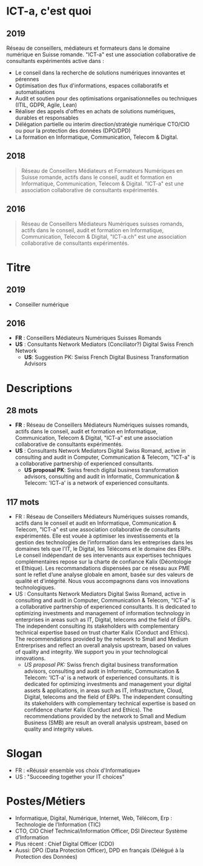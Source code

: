# ICT-a, c'est quoi #
## 2019 ##
Réseau de conseillers, médiateurs et formateurs dans le domaine numérique en Suisse romande. "ICT-a" est une association collaborative de consultants expérimentés active dans :
* Le conseil dans la recherche de solutions numériques innovantes et pérennes
* Optimisation des flux d'informations, espaces collaboratifs et automatisations
* Audit et soutien pour des optimisations organisationnelles ou techniques (ITIL, GDPR, Agile, Lean)
* Réaliser des appels d'offres en achats de solutions numériques, durables et responsables
* Délégation partielle ou interim direction/stratégie numérique CTO/CIO ou pour la protection des données (DPO/DPD)
* La formation en Informatique, Communication, Telecom & Digital.

## 2018 ##
> Réseau de Conseillers Médiateurs et Formateurs Numériques en Suisse romande, actifs dans le conseil, audit et formation en Informatique, Communication, Telecom & Digital. "ICT-a" est une association collaborative de consultants expérimentés.

## 2016 ##
> Réseau de Conseillers Médiateurs Numériques suisses romands, actifs dans le conseil, audit et formation en Informatique, Communication, Telecom & Digital, "ICT-a.ch" est une association collaborative de consultants expérimentés.

# Titre #
## 2019 ##
* Conseiller numérique

## 2016 ##
* **FR** : Conseillers Médiateurs Numériques Suisses Romands 
* **US** : Consultants Network Mediators (Conciliator?) Digital Swiss French Network 
  * **US**: Suggestion PK: Swiss French Digital Business Transformation Advisors

# Descriptions #
## 28 mots ##
* **FR** : Réseau de Conseillers Médiateurs Numériques suisses romands, actifs dans le conseil, audit et formation en Informatique, Communication, Telecom & Digital, "ICT-a" est une association collaborative de consultants expérimentés. 
* **US** : Consultants Network Mediators Digital Swiss Romand, active in consulting and audit in Computer, Communication & Telecom, "ICT-a" is a collaborative partnership of experienced consultants.
  * **US proposal PK**: Swiss french digital business transformation advisors, consulting and audit in Informatic, Communication & Telecom: 'ICT-a' is a network of experienced consultants.

## 117 mots ##
* FR : Réseau de Conseillers Médiateurs Numériques suisses romands, actifs dans le conseil et audit en Informatique, Communication & Telecom, "ICT-a" est une association collaborative de consultants expérimentés. Elle est vouée à optimiser les investissements et la gestion des technologies de l’information dans les entreprises dans les domaines tels que l'IT, le Digital, les Télécoms et le domaine des ERPs. Le conseil indépendant de ses intervenants aux expertises techniques complémentaires repose sur la charte de confiance Kalix (Déontologie et Ethique).
Les recommandations dispensées par ce réseau aux PME sont le reflet d’une analyse globale en amont, basée sur des valeurs de qualité et d'intégrité. Nous vous accompagnons dans vos innovations technologiques.
* US : Consultants Network Mediators Digital Swiss Romand, active in consulting and audit in Computer, Communication & Telecom, "ICT-a" is a collaborative partnership of experienced consultants. It is dedicated to optimizing investments and management of information technology in enterprises in areas such as IT, Digital, telecoms and the field of ERPs. The independent consulting its stakeholders with complementary technical expertise based on trust charter Kalix (Conduct and Ethics). The recommendations provided by the network to Small and Medium Entrerprises and reflect an overall analysis upstream, based on values of quality and integrity. We support you in your technological innovations.
  * *US proposal PK:* Swiss french digital business transformation advisors, consulting and audit in Informatic, Communication & Telecom: 'ICT-a' is a network of experienced consultants. It is dedicated for optimizing investments and management your digital assets & applications, in areas such as IT, infrastructure, Cloud, Digital, telecoms and the field of ERPs. The independent consulting its stakeholders with complementary technical expertise is based on confidence charter Kalix (Conduct and Ethics). The recommendations provided by the network to Small and Medium Business (SMB) are result an overall analysis upstream, based on quality and integrity values.

# Slogan #
* FR : «Réussir ensemble vos choix d'Informatique»
* US : "Succeeding together your IT choices"

# Postes/Métiers #
* Informatique, Digital, Numérique, Internet, Web, Télécom, Erp : Technologie de l’Information (TIC)
* CTO, CIO Chief Technical/Information Officer, DSI Directeur Système d’Information
* Plus récent : Chief Digital Officer (CDO)
* Aussi: DPO (Data Protection Officer), DPD en français (Délégué à la Protection des Données)

